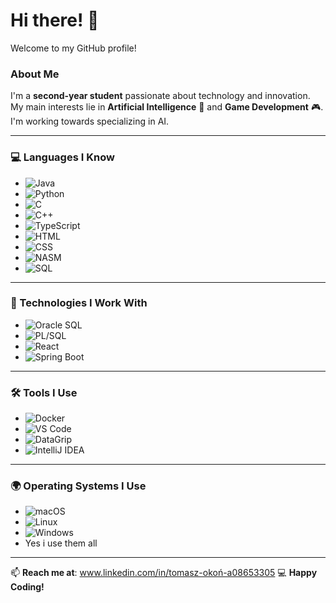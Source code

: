 # Hi there! 👋

Welcome to my GitHub profile! 

### About Me  
I'm a **second-year student** passionate about technology and innovation. My main interests lie in **Artificial Intelligence** 🤖 and **Game Development** 🎮. I'm working towards specializing in AI.

---

### 💻 Languages I Know  
- ![Java](https://img.shields.io/badge/Java-ED8B00?style=for-the-badge&logo=java&logoColor=white)  
- ![Python](https://img.shields.io/badge/Python-3776AB?style=for-the-badge&logo=python&logoColor=white)  
- ![C](https://img.shields.io/badge/C-00599C?style=for-the-badge&logo=c&logoColor=white)  
- ![C++](https://img.shields.io/badge/C++-00599C?style=for-the-badge&logo=cplusplus&logoColor=white)  
- ![TypeScript](https://img.shields.io/badge/TypeScript-3178C6?style=for-the-badge&logo=typescript&logoColor=white)  
- ![HTML](https://img.shields.io/badge/HTML5-E34F26?style=for-the-badge&logo=html5&logoColor=white)  
- ![CSS](https://img.shields.io/badge/CSS3-1572B6?style=for-the-badge&logo=css3&logoColor=white)  
- ![NASM](https://img.shields.io/badge/NASM-000000?style=for-the-badge&logo=assembly&logoColor=white)  
- ![SQL](https://img.shields.io/badge/SQL-336791?style=for-the-badge&logo=postgresql&logoColor=white)  

---

### 🚀 Technologies I Work With  
- ![Oracle SQL](https://img.shields.io/badge/Oracle_SQL-F80000?style=for-the-badge&logo=oracle&logoColor=white)  
- ![PL/SQL](https://img.shields.io/badge/PL%2FSQL-F80000?style=for-the-badge&logo=oracle&logoColor=white)  
- ![React](https://img.shields.io/badge/React-61DAFB?style=for-the-badge&logo=react&logoColor=black)
- ![Spring Boot](https://img.shields.io/badge/Spring_Boot-6DB33F?style=for-the-badge&logo=spring&logoColor=white)

---

### 🛠️ Tools I Use  
- ![Docker](https://img.shields.io/badge/Docker-2496ED?style=for-the-badge&logo=docker&logoColor=white)  
- ![VS Code](https://img.shields.io/badge/Visual_Studio_Code-0078D4?style=for-the-badge&logo=visual-studio-code&logoColor=white)  
- ![DataGrip](https://img.shields.io/badge/DataGrip-000000?style=for-the-badge&logo=datagrip&logoColor=white)  
- ![IntelliJ IDEA](https://img.shields.io/badge/IntelliJ%20IDEA-000000?style=for-the-badge&logo=intellij-idea&logoColor=white)  

---

### 🌍 Operating Systems I Use  
- ![macOS](https://img.shields.io/badge/macOS-000000?style=for-the-badge&logo=apple&logoColor=white)
- ![Linux](https://img.shields.io/badge/Linux-FCC624?style=for-the-badge&logo=linux&logoColor=black)  
- ![Windows](https://img.shields.io/badge/Windows-0078D6?style=for-the-badge&logo=windows&logoColor=white)  
- Yes i use them all

---
📫 **Reach me at**: www.linkedin.com/in/tomasz-okoń-a08653305
💻 **Happy Coding!**
